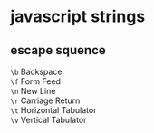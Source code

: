 # javascript strings

## escape squence
```\b```	Backspace\
```\f```	Form Feed\
```\n```	New Line\
```\r```	Carriage Return\
```\t```	Horizontal Tabulator\
```\v```	Vertical Tabulator
